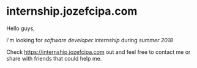 # internship.jozefcipa.com

Hello guys,

I'm looking for *software developer internship* during *summer 2018*

Check https://internship.jozefcipa.com out and feel free to contact me or share with friends that could help me.